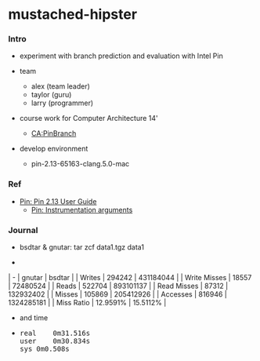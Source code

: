 mustached-hipster
=================

###	Intro
*	experiment with branch prediction and evaluation with Intel Pin

*	team
	*	alex (team leader)
	*	taylor (guru)
	*	larry (programmer)

*	course work for Computer Architecture 14'
	*	[CA:PinBranch](http://202.120.38.22:1000/wiki/index.php/CA:PinBranch)

*	develop environment
	*	pin-2.13-65163-clang.5.0-mac

### Ref
*	[Pin: Pin 2.13 User Guide](https://software.intel.com/sites/landingpage/pintool/docs/65163/Pin/html/)
	*	[Pin: Instrumentation arguments](https://software.intel.com/sites/landingpage/pintool/docs/61206/Pin/html/group__INST__ARGS.html)


### Journal
*	bsdtar & gnutar: tar zcf data1.tgz data1
*	<pre>
| -            | gnutar   | bsdtar     |
| Writes       | 294242   | 431184044  |
| Write Misses | 18557    | 72480524   |
| Reads        | 522704   | 893101137  |
| Read Misses  | 87312    | 132932402  |
| Misses       | 105869   | 205412926  |
| Accesses     | 816946   | 1324285181 |
| Miss Ratio   | 12.9591% | 15.5112%   |
</pre>
*	and time
*	<pre>
	real	0m31.516s
	user	0m30.834s
	sys	0m0.508s
</pre>
